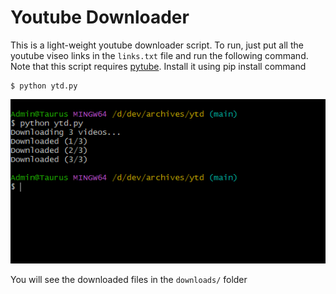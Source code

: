 # Youtube Downloader

This is a light-weight youtube downloader script. To run, just put all the youtube
viseo links in the `links.txt` file and run the following command. Note that this
script requires [pytube](https://pypi.org/project/pytube/7.0.16/). Install it using
pip install command

```shell
$ python ytd.py
```

![Example script run](screenshot.png "Example script run")

You will see the downloaded files in the `downloads/` folder
